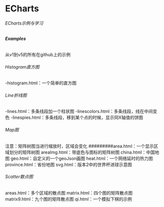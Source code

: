 # ECharts

###### ECharts示例与学习

###### **Examples**
从v1到v5的所有在github上的示例
###### Histogram直方图
-histogram.html：一个简单的直方图
###### Line折线图
 -lines.html：多条线段加一个柱状图
 -linescolors.html：多条线段，线在中间变色
 -linespies.html：多条线段，移到某个点的时候，显示同X轴值的饼图
###### Map图
注意：矩阵树图当进行缩放时，区域会变化
#########area.html：一个显示区域划分的矩阵树图
areaImg.html：带底色与图标的矩阵树图
china.html：中国地图
geo.html：自定义的一个geoJson画图
heat.html：一个网络延时的热力图
province.html：省份地图
svg.html：版本2中的世界杯进球示意图
###### Scatter散点图
areas.html：多个区域的散点图
matrix.html：四个图的矩阵散点图
matrix9.html：九个图的矩阵散点图
qi.html：一个模拟下棋的示例
